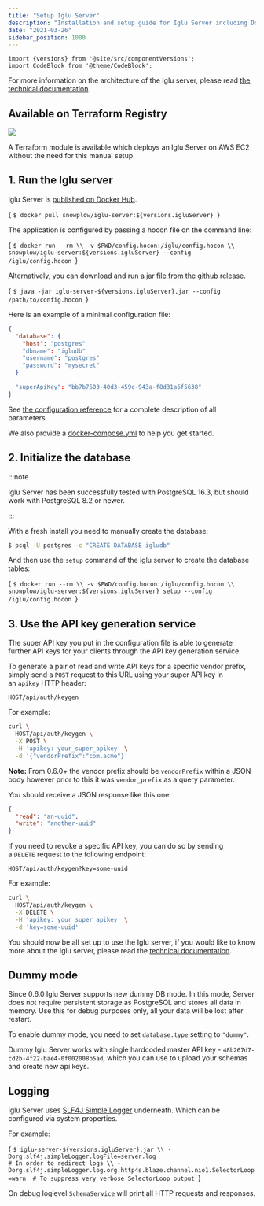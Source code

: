 ```yaml
---
title: "Setup Iglu Server"
description: "Installation and setup guide for Iglu Server including Docker deployment, database initialization, and API key generation."
date: "2021-03-26"
sidebar_position: 1000
---
```


```mdx-code-block
import {versions} from '@site/src/componentVersions';
import CodeBlock from '@theme/CodeBlock';
```

For more information on the architecture of the Iglu server, please read [the technical documentation](/docs/api-reference/iglu/iglu-repositories/iglu-server/index.md).

## Available on Terraform Registry

[![](https://img.shields.io/static/v1?label=Terraform&message=Registry&color=7B42BC&logo=terraform)](https://registry.terraform.io/modules/snowplow-devops/iglu-server-ec2/aws/latest)

A Terraform module is available which deploys an Iglu Server on AWS EC2 without the need for this manual setup.

## 1. Run the Iglu server

Iglu Server is [published on Docker Hub](https://hub.docker.com/repository/docker/snowplow/iglu-server).

<CodeBlock language="bash">{
`$ docker pull snowplow/iglu-server:${versions.igluServer}
`}</CodeBlock>

The application is configured by passing a hocon file on the command line:

<CodeBlock language="bash">{
`$ docker run --rm \\
  -v $PWD/config.hocon:/iglu/config.hocon \\
  snowplow/iglu-server:${versions.igluServer} --config /iglu/config.hocon
`}</CodeBlock>

Alternatively, you can download and run [a jar file from the github release](https://github.com/snowplow-incubator/iglu-server/releases).

<CodeBlock language="bash">{
`$ java -jar iglu-server-${versions.igluServer}.jar --config /path/to/config.hocon
`}</CodeBlock>

Here is an example of a minimal configuration file:

```json
{
  "database": {
    "host": "postgres"
    "dbname": "igludb"
    "username": "postgres"
    "password": "mysecret"
  }

  "superApiKey": "bb7b7503-40d3-459c-943a-f8d31a6f5638"
}
```

See [the configuration reference](/docs/api-reference/iglu/iglu-repositories/iglu-server/reference/index.md) for a complete description of all parameters.

We also provide a [docker-compose.yml](https://github.com/snowplow-incubator/iglu-server/blob/master/docker/docker-compose.yml) to help you get started.

## 2. Initialize the database

:::note

Iglu Server has been successfully tested with PostgreSQL 16.3, but should work with PostgreSQL 8.2 or newer.

:::

With a fresh install you need to manually create the database:

```bash
$ psql -U postgres -c "CREATE DATABASE igludb"
```

And then use the `setup` command of the iglu server to create the database tables:

<CodeBlock language="bash">{
`$ docker run --rm \\
  -v $PWD/config.hocon:/iglu/config.hocon \\
  snowplow/iglu-server:${versions.igluServer} setup --config /iglu/config.hocon
`}</CodeBlock>

## 3. Use the API key generation service

The super API key you put in the configuration file is able to generate further API keys for your clients through the API key generation service.

To generate a pair of read and write API keys for a specific vendor prefix, simply send a `POST` request to this URL using your super API key in an `apikey` HTTP header:

```text
HOST/api/auth/keygen
```

For example:

```bash
curl \
  HOST/api/auth/keygen \
  -X POST \
  -H 'apikey: your_super_apikey' \
  -d '{"vendorPrefix":"com.acme"}'
```

**Note:** From 0.6.0+ the vendor prefix should be `vendorPrefix` within a JSON body however prior to this it was `vendor_prefix` as a query parameter.

You should receive a JSON response like this one:

```json
{
  "read": "an-uuid",
  "write": "another-uuid"
}
```

If you need to revoke a specific API key, you can do so by sending a `DELETE` request to the following endpoint:

```text
HOST/api/auth/keygen?key=some-uuid
```

For example:

```bash
curl \
  HOST/api/auth/keygen \
  -X DELETE \
  -H 'apikey: your_super_apikey' \
  -d 'key=some-uuid'
```

You should now be all set up to use the Iglu server, if you would like to know more about the Iglu server, please read the [technical documentation](/docs/api-reference/iglu/iglu-repositories/iglu-server/index.md).

## Dummy mode

Since 0.6.0 Iglu Server supports new dummy DB mode. In this mode, Server does not require persistent storage as PostgreSQL and stores all data in memory. Use this for debug purposes only, all your data will be lost after restart.

To enable dummy mode, you need to set `database.type` setting to `"dummy"`.

Dummy Iglu Server works with single hardcoded master API key - `48b267d7-cd2b-4f22-bae4-0f002008b5ad`, which you can use to upload your schemas and create new api keys.

## Logging

Iglu Server uses [SLF4J Simple Logger](https://www.slf4j.org/api/org/slf4j/impl/SimpleLogger.html) underneath. Which can be configured via system properties.

For example:

<CodeBlock language="bash">{
`$ iglu-server-${versions.igluServer}.jar \\
  -Dorg.slf4j.simpleLogger.logFile=server.log                                   # In order to redirect logs \\
  -Dorg.slf4j.simpleLogger.log.org.http4s.blaze.channel.nio1.SelectorLoop=warn  # To suppress very verbose SelectorLoop output
`}</CodeBlock>

On debug loglevel `SchemaService` will print all HTTP requests and responses.
